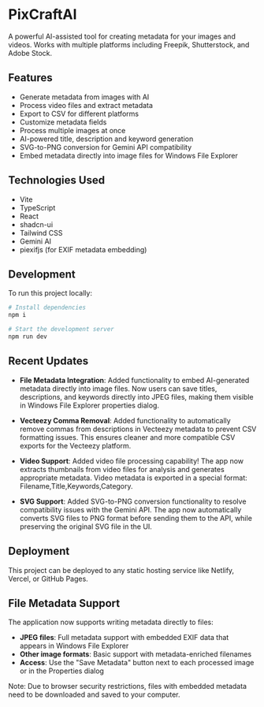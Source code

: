 # PixCraftAI

A powerful AI-assisted tool for creating metadata for your images and videos. Works with multiple platforms including Freepik, Shutterstock, and Adobe Stock.

## Features

- Generate metadata from images with AI
- Process video files and extract metadata
- Export to CSV for different platforms
- Customize metadata fields
- Process multiple images at once
- AI-powered title, description and keyword generation
- SVG-to-PNG conversion for Gemini API compatibility
- Embed metadata directly into image files for Windows File Explorer

## Technologies Used

- Vite
- TypeScript
- React
- shadcn-ui
- Tailwind CSS
- Gemini AI
- piexifjs (for EXIF metadata embedding)

## Development

To run this project locally:

```sh
# Install dependencies
npm i

# Start the development server
npm run dev
```

## Recent Updates

- **File Metadata Integration**: Added functionality to embed AI-generated metadata directly into image files. Now users can save titles, descriptions, and keywords directly into JPEG files, making them visible in Windows File Explorer properties dialog.

- **Vecteezy Comma Removal**: Added functionality to automatically remove commas from descriptions in Vecteezy metadata to prevent CSV formatting issues. This ensures cleaner and more compatible CSV exports for the Vecteezy platform.

- **Video Support**: Added video file processing capability! The app now extracts thumbnails from video files for analysis and generates appropriate metadata. Video metadata is exported in a special format: Filename,Title,Keywords,Category.

- **SVG Support**: Added SVG-to-PNG conversion functionality to resolve compatibility issues with the Gemini API. The app now automatically converts SVG files to PNG format before sending them to the API, while preserving the original SVG file in the UI.

## Deployment

This project can be deployed to any static hosting service like Netlify, Vercel, or GitHub Pages.

## File Metadata Support

The application now supports writing metadata directly to files:

- **JPEG files**: Full metadata support with embedded EXIF data that appears in Windows File Explorer
- **Other image formats**: Basic support with metadata-enriched filenames
- **Access**: Use the "Save Metadata" button next to each processed image or in the Properties dialog

Note: Due to browser security restrictions, files with embedded metadata need to be downloaded and saved to your computer.
